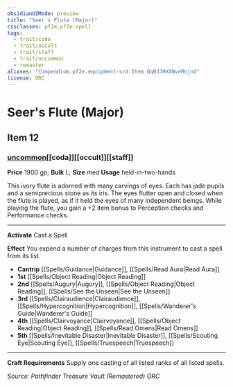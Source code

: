 ```yaml
---
obsidianUIMode: preview
title: "Seer's Flute (Major)"
cssclasses: pf2e,pf2e-spell
tags:
  - trait/coda
  - trait/occult
  - trait/staff
  - trait/uncommon
  - remaster
aliases: "Compendium.pf2e.equipment-srd.Item.QqN3JHXXNveMnjnd"
license: ORC
---
```

# Seer's Flute (Major)
## Item 12
### [uncommon](uncommon "Uncommon Rarity Trait")[[coda]][[occult]][[staff]]


**Price** 1900 gp; 
**Bulk** L; **Size** med
**Usage** held-in-two-hands

This ivory flute is adorned with many carvings of eyes. Each has jade pupils and a semiprecious stone as its iris. The eyes flutter open and closed when the flute is played, as if it held the eyes of many independent beings. While playing the flute, you gain a +2 item bonus to Perception checks and Performance checks.

* * *

**Activate** Cast a Spell

**Effect** You expend a number of charges from this instrument to cast a spell from its list.

*   **Cantrip** [[Spells/Guidance|Guidance]], [[Spells/Read Aura|Read Aura]]
*   **1st** [[Spells/Object Reading|Object Reading]]
*   **2nd** [[Spells/Augury|Augury]], [[Spells/Object Reading|Object Reading]], [[Spells/See the Unseen|See the Unseen]]
*   **3rd** [[Spells/Clairaudience|Clairaudience]], [[Spells/Hypercognition|Hypercognition]], [[Spells/Wanderer's Guide|Wanderer's Guide]]
*   **4th** [[Spells/Clairvoyance|Clairvoyance]], [[Spells/Object Reading|Object Reading]], [[Spells/Read Omens|Read Omens]]
*   **5th** [[Spells/Inevitable Disaster|Inevitable Disaster]], [[Spells/Scouting Eye|Scouting Eye]], [[Spells/Truespeech|Truespeech]]

* * *

**Craft Requirements** Supply one casting of all listed ranks of all listed spells.

*Source: Pathfinder Treasure Vault (Remastered)*
*ORC*